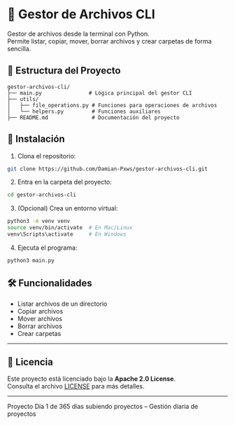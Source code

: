 
# 📁 Gestor de Archivos CLI

Gestor de archivos desde la terminal con Python.  
Permite listar, copiar, mover, borrar archivos y crear carpetas de forma sencilla.


## 📂 Estructura del Proyecto

```text
gestor-archivos-cli/
├── main.py               # Lógica principal del gestor CLI
├── utils/
│   ├── file_operations.py # Funciones para operaciones de archivos
│   └── helpers.py         # Funciones auxiliares
├── README.md              # Documentación del proyecto
```


## 🚀 Instalación

1. Clona el repositorio:
```bash
git clone https://github.com/Damian-Pxws/gestor-archivos-cli.git
```

2. Entra en la carpeta del proyecto:
```bash
cd gestor-archivos-cli
```

3. (Opcional) Crea un entorno virtual:
```bash
python3 -m venv venv
source venv/bin/activate  # En Mac/Linux
venv\Scripts\activate     # En Windows
```

4. Ejecuta el programa:
```bash
python3 main.py
```

## 🛠️ Funcionalidades

- Listar archivos de un directorio
- Copiar archivos
- Mover archivos
- Borrar archivos
- Crear carpetas

---

## 📜 Licencia

Este proyecto está licenciado bajo la **Apache 2.0 License**.  
Consulta el archivo [LICENSE](LICENSE.txt) para más detalles.

---

Proyecto Día 1 de 365 días subiendo proyectos – Gestión diaria de proyectos 
